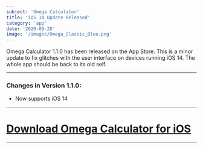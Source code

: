 ```yaml
---
subject: 'Omega Calculator'
title: 'iOS 14 Update Released'
category: 'app'
date: '2020-09-28'
image: '/images/Omega_Classic_Blue.png'
---
```


Omega Calculator 1.1.0 has been released on the App Store. This is a minor update to fix glitches with the user interface on devices running iOS 14. The whole app should be back to its old self.

---

### Changes in Version 1.1.0:
* Now supports iOS 14

---

# [Download Omega Calculator for iOS](https://apps.apple.com/is/app/omega-calculator/id1528068503)

---
